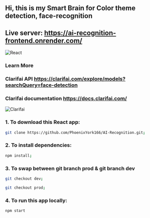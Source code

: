 ## Hi, this is my Smart Brain for Color theme detection, face-recognition
## Live server: https://ai-recognition-frontend.onrender.com/
![React](https://res.cloudinary.com/practicaldev/image/fetch/s--Yo7-Tl_W--/c_imagga_scale,f_auto,fl_progressive,h_900,q_auto,w_1600/https://dev-to-uploads.s3.amazonaws.com/uploads/articles/aykr6602h90tij1154ha.png)

### Learn More
### Clarifai API https://clarifai.com/explore/models?searchQuery=face-detection
### Clarifai documentation https://docs.clarifai.com/
![Clarifai](https://c8.alamy.com/comp/2NFXR8G/in-this-photo-illustration-the-logo-of-clarifai-is-seen-displayed-on-a-mobile-phone-screen-with-ai-artificial-intelligence-written-in-the-background-2NFXR8G.jpg)

### 1. To download this React app:
```bash
git clone https://github.com/PhoenixYork166/AI-Recognition.git;
```

### 2. To install dependencies:
```bash
npm install;
```

### 3. To swap between git branch prod & git branch dev
```bash
git checkout dev;
```
```bash
git checkout prod;
```

### 4. To run this app locally:
```bash
npm start
```

